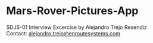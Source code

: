 # Mars-Rover-Pictures-App
SDJS-01 Interview Excercise by Alejandro Trejo Resendiz  
Contact: alejandro.trejo@enroutesystems.com
